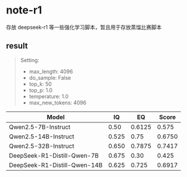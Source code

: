 # note-r1

存放 deepseek-r1 等一些强化学习脚本，暂且用于存放蒸馏比赛脚本

## result

> Setting: 
> - max_length: 4096
> - do_sample: False
> - top_k: 50
> - top_p: 1.0
> - temperature: 1.0
> - max_new_tokens: 4096

| Model                         | IQ       | EQ       | Score            |
|-------------------------------|----------|----------|------------------|
| Qwen2.5-7B-Instruct           | 0.50     | 0.6125   | 0.575            |
| Qwen2.5-14B-Instruct          | 0.525    | 0.75     | 0.6750           |
| Qwen2.5-32B-Instruct          | 0.650    | 0.7875   | 0.7417           |
| DeepSeek-R1-Distill-Qwen-7B   | 0.675    | 0.30     | 0.425            |
| DeepSeek-R1-Distill-Qwen-14B  | 0.625    | 0.725    | 0.6917           |